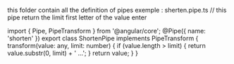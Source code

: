 this folder contain all the definition of pipes exemple : 
sherten.pipe.ts  // this pipe return the limit first letter of the value enter

import { Pipe, PipeTransform } from '@angular/core';
@Pipe({
  name: 'shorten'
})
export class ShortenPipe implements PipeTransform {
  transform(value: any, limit: number) {
    if (value.length > limit) {
      return value.substr(0, limit) + ' ...';
    }
    return value;
  }
}
